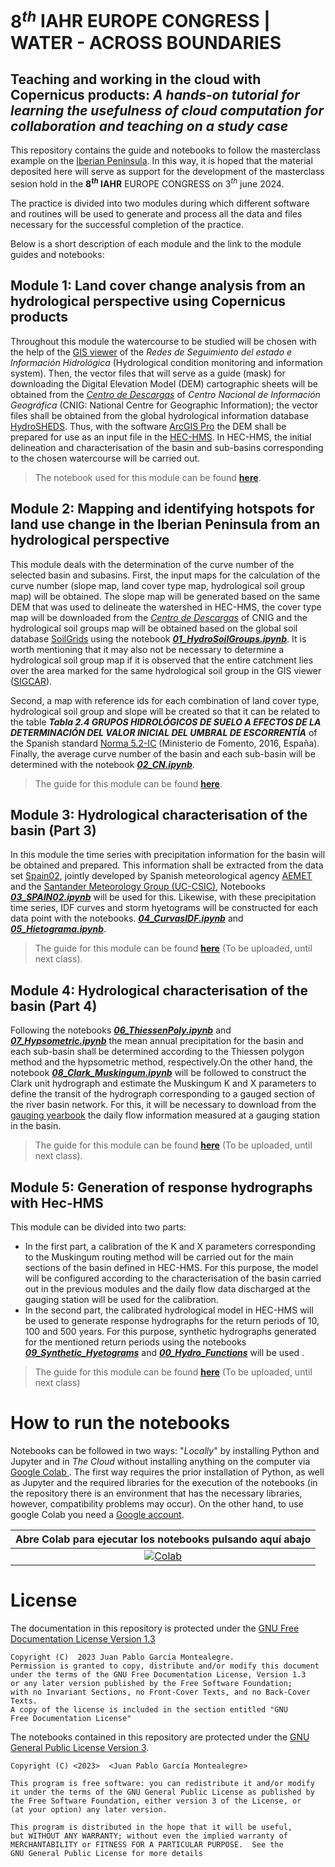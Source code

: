 # __$8^{th}$  IAHR__ EUROPE CONGRESS | WATER - ACROSS BOUNDARIES

## Teaching and working in the cloud with Copernicus products: _A hands-on tutorial for learning the usefulness of cloud computation for collaboration and teaching on a study case_

This repository contains the guide and notebooks to follow the masterclass example on the [Iberian Peninsula](https://earthobservatory.nasa.gov/images/83321/clear-skies-over-the-iberian-peninsula). In this way, it is hoped that the material deposited here will serve as support for the development of the masterclass sesion hold in the __$8^{th}$  IAHR__ EUROPE CONGRESS on $3^{th}$ june 2024.

The practice is divided into two modules during which different software and routines will be used to generate and process all the data and files necessary for the successful completion of the practice.

Below is a short description of each module and the link to the module guides and notebooks:

## Module 1: Land cover change analysis from an hydrological perspective using Copernicus products
 Throughout this module the watercourse to be studied will be chosen with the help of the [GIS viewer](https://sig.mapama.gob.es/redes-seguimiento/) of the _Redes de Seguimiento del estado e Información Hidrológica_ (Hydrological condition monitoring and information system). Then, the vector files that will serve as a guide (mask) for downloading the Digital Elevation Model (DEM) cartographic sheets will be obtained from the [_Centro de Descargas_](https://centrodedescargas.cnig.es/CentroDescargas/index.jsp) of _Centro Nacional de Información Geográfica_ (CNIG: National Centre for Geographic Information); the vector files shall be obtained from the global hydrological information database [HydroSHEDS](https://www.hydrosheds.org/). Thus, with the software [ArcGIS Pro](https://www.esri.com/es-es/arcgis/products/arcgis-pro/overview) the DEM shall be prepared for use as an input file in the [HEC-HMS](https://www.hec.usace.army.mil/software/hec-hms/). In HEC-HMS, the initial delineation and characterisation of the basin and sub-basins corresponding to the chosen watercourse will be carried out.
 > The notebook used for this module can be found [**here**](https://drive.google.com/file/d/1T_AAegZmpMfl3lThacV7IVZv7YT1leI9/view?usp=drive_link).

## Module 2: Mapping and identifying hotspots for land use change in the Iberian Peninsula from an hydrological perspective
This module deals with the determination of the curve number of the selected basin and subasins. First, the input maps for the calculation of the curve number (slope map, land cover type map, hydrological soil group map) will be obtained. The slope map will be generated based on the same DEM that was used to delineate the watershed in HEC-HMS, the cover type map will be downloaded from the  [_Centro de Descargas_](https://centrodedescargas.cnig.es/CentroDescargas/index.jsp) of CNIG and the hydrological soil groups map will be obtained based on the global soil database  [SoilGrids](https://soilgrids.org/) using the notebook [***01_HydroSoilGroups.ipynb***](https://drive.google.com/file/d/1m0-gqsJ8hgjDftCJsIDhrLBTH9EXQO8K/view?usp=drive_link). It is worth mentioning that it may also not be necessary to determine a hydrological soil group map if it is observed that the entire catchment lies over the area marked for the same hydrological soil group in the GIS viewer ([SIGCAR](https://beta.sigcar.es/sigc.php)). 

Second, a map with reference ids for each combination of land cover type, hydrological soil group and slope will be created so that it can be related to the table  ___Tabla 2.4 GRUPOS HIDROLÓGICOS DE SUELO A EFECTOS DE LA DETERMINACIÓN DEL VALOR INICIAL DEL UMBRAL DE ESCORRENTÍA___ of the Spanish standard [Norma 5.2-IC](https://www.boe.es/boe/dias/2016/03/10/pdfs/BOE-A-2016-2405.pdf) (Ministerio de Fomento, 2016, España). Finally, the average curve number of the basin and each sub-basin will be determined with the notebook [***02_CN.ipynb***](https://drive.google.com/file/d/1tP7SXDDBBRIZwFxquHCs95xx7k_-qnoH/view?usp=drive_link).
 > The guide for this module can be found [**here**](https://drive.google.com/file/d/1s7X12alEYK3EqXbn0CkLvhyjdVpXRKlL/view?usp=drive_link).

## Module 3: Hydrological characterisation of the basin (Part 3)
In this module the time series with precipitation information for the basin will be obtained and prepared. This information shall be extracted from the data set [Spain02](https://www.aemet.es/es/serviciosclimaticos/cambio_climat/datos_diarios?w=2&w2=1), jointly developed by  Spanish meteorological agency  [AEMET](https://www.aemet.es/en/portada) and the [Santander Meteorology Group (UC-CSIC)](https://github.com/SantanderMetGroup), Notebooks  [***03_SPAIN02.ipynb***](f) will be used for this. Likewise, with these precipitation time series, IDF curves and storm hyetograms will be constructed for each data point with the notebooks. [***04_CurvasIDF.ipynb***](f) and [***05_Hietograma.ipynb***](f). 
 > The guide for this module can be found  [**here**](f) (To be uploaded, until next class).


## Module 4: Hydrological characterisation of the basin (Part 4)
Following the notebooks [***06_ThiessenPoly.ipynb***](f) and [***07_Hypsometric.ipynb***](f) the mean annual precipitation for the basin and each sub-basin shall be determined according to the Thiessen polygon method and the hypsometric method, respectively.On the other hand, the notebook [***08_Clark_Muskingum.ipynb***](f) will be followed to construct the Clark unit hydrograph and estimate the Muskingum K and X parameters to define the transit of the hydrograph corresponding to a gauged section of the river basin network. For this, it will be necessary to download from the [gauging yearbook](https://ceh.cedex.es/anuarioaforos/demarcaciones.asp) the daily flow information measured at a gauging station in the basin.
 > The guide for this module can be found [**here**](f) (To be uploaded, until next class).

## Module 5: Generation of response hydrographs with Hec-HMS
This module can be divided into two parts: 
- In the first part, a calibration of the K and X parameters corresponding to the Muskingum routing method will be carried out for the main sections of the basin defined in HEC-HMS. For this purpose, the model will be configured according to the characterisation of the basin carried out in the previous modules and the daily flow data discharged at the gauging station will be used for the calibration.
- In the second part, the calibrated hydrological model in HEC-HMS will be used to generate response hydrographs for the return periods of 10, 100 and 500 years. For this purpose, synthetic hydrographs generated for the mentioned return periods using the notebooks [***09_Synthetic_Hyetograms***]() and [***00_Hydro_Functions***]() will be used .
 > The guide for this module can be found  [**here**](f) (To be uploaded, until next class)

# How to run the notebooks


Notebooks can be followed in two ways: "_Locally_" by installing Python and Jupyter and in _The Cloud_ without installing anything on the computer via [Google Colab ](https://colab.research.google.com/). The first way requires the prior installation of Python, as well as Jupyter and the required libraries for the execution of the notebooks (in the repository there is an environment that has the necessary libraries, however, compatibility problems may occur). On the other hand, to use google Colab you need a [Google account](https://www.google.com/intl/es/account/about/).

|Abre Colab para ejecutar los notebooks pulsando aquí abajo|
|:-:|
|[![Colab](https://colab.research.google.com/assets/colab-badge.svg)](https://colab.research.google.com/)|

# License

The documentation in this repository is protected under the [GNU Free Documentation License Version 1.3](https://www.gnu.org/licenses/fdl-1.3.html)

    Copyright (C)  2023 Juan Pablo García Montealegre.
    Permission is granted to copy, distribute and/or modify this document
    under the terms of the GNU Free Documentation License, Version 1.3
    or any later version published by the Free Software Foundation;
    with no Invariant Sections, no Front-Cover Texts, and no Back-Cover Texts.
    A copy of the license is included in the section entitled "GNU
    Free Documentation License"
    
The notebooks contained in this repository are protected under the  [GNU General Public License Version 3](https://www.gnu.org/licenses/gpl-3.0.html#license-text).

    Copyright (C) <2023>  <Juan Pablo García Montealegre>

    This program is free software: you can redistribute it and/or modify
    it under the terms of the GNU General Public License as published by
    the Free Software Foundation, either version 3 of the License, or
    (at your option) any later version.

    This program is distributed in the hope that it will be useful,
    but WITHOUT ANY WARRANTY; without even the implied warranty of
    MERCHANTABILITY or FITNESS FOR A PARTICULAR PURPOSE.  See the
    GNU General Public License for more details
